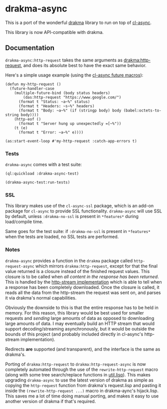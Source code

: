 drakma-async
============
This is a port of the wonderful [drakma](http://weitz.de/drakma/) library to run
on top of [cl-async](https://github.com/orthecreedence/cl-async).

This library is now API-compatible with drakma.

Documentation
-------------
`drakma-async:http-request` takes the same arguments as [drakma:http-request](http://weitz.de/drakma/#http-request),
and does its absolute best to have the exact same behavior.

Here's a simple usage example (using the [cl-async future macros](http://orthecreedence.github.com/cl-async/future#nicer-syntax)):

```common-lisp
(defun my-http-request ()
  (future-handler-case
    (multiple-future-bind (body status headers)
        (das:http-request "https://www.google.com/")
      (format t "Status: ~a~%" status)
      (format t "Headers: ~s~%" headers)
      (format t "Body: ~a~%" (if (stringp body) body (babel:octets-to-string body))))
    (http-eof ()
      (format t "Server hung up unexpectedly =[~%"))
    (t (e)
      (format t "Error: ~a~%" e))))

(as:start-event-loop #'my-http-request :catch-app-errors t)
```

### Tests
`drakma-async` comes with a test suite:

```common-lisp
(ql:quickload :drakma-async-test)

(drakma-async-test:run-tests)
```

### SSL
This library makes use of the `cl-async-ssl` package, which is an add-on package
for `cl-async` to provide SSL functionality. `drakma-async` will use SSL by
default, unless `:drakma-no-ssl` is present in `*features*` during load/compile
time.

Same goes for the test suite: if `:drakma-no-ssl` is present in `*features*`
when the tests are loaded, no SSL tests are performed.

### Notes
`drakma-async` provides a function in the `drakma` package called `http-request-async`
which mirrors `drakma:http-request`, except for that the final value returned is
a closure instead of the finished request values. This closure is to be called
when *all content in the response has been returned*. This is handled by the
[http-stream implementation](https://github.com/orthecreedence/drakma-async/blob/master/http-stream.lisp)
which is able to tell when a response has been completely downloaded. Once the
closure is called, it reads all the data from the http-stream the request was
sent on, and parses it via drakma's normal capabilities.

Obviously the downside to this is that the entire response has to be held in
memory. For this reason, this library would be best used for smaller requests
and *sending* large amounts of data as opposed to downloading large amounts of
data. I may eventually build an HTTP stream that would support
decoding/streaming asynchronously, but it would be outside the bounds of this
project (and probably included directly in cl-async's http-stream
implementation).

Redirects __are__ supported (and transparent), and the interface is the same as
drakma's.

Porting of `drakma:http-request` to `drakma:http-request-async` is now completely
automated through the use of the `rewrite-http-request` macro (along with some
tree search/replace functions in [util.lisp](https://github.com/orthecreedence/drakma-async/blob/master/util.lisp)).
This makes upgrading `drakma-async` to use the latest version of drakma as
simple as copying the `http-request` function from drakma's request.lisp and
pasting it inside the `(rewrite-http-request ...)` macro in drakma-aync's
hijack.lisp. This saves me a lot of time doing manual porting, and makes it
easy to use another version of drakma if that's required.
